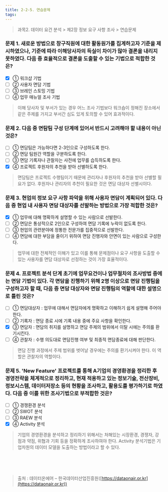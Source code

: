 ```yaml
---
title: 2-2-5. 연습문제
tags: 
---
```


> 과목2. 데이터 요건 분석 > 제2장 정보 요구 사항 조사 > 연습문제

### 문제 1. 새로운 방법으로 창구직원에 대한 활동원가를 집계하고자 기준을 제시하였으나, 기준에 따라 이해당사자의 득실이 차이가 많아 결론을 내리지 못하였다. 다음 중 효율적으로 결론을 도출할 수 있는 기법으로 적합한 것은?
  * [x] ① 워크샵 기법
  * [ ] ② 사용자 면담 기법
  * [ ] ③ 브레인 스토밍 기법
  * [ ] ④ 업무 매뉴얼 조사 기법
> 이해 당사자 및 부서가 있는 경우 어느 조사 기법보다 워크숍이 정해진 장소에서 같은 주제를 가지고 부서간 심도 있게 토의할 수 있어 효과적이다.

### 문제 2. 다음 중 면탐팀 구성 단계에 있어서 반드시 고려해야 할 내용이 아닌 것은?
  * [ ] ① 면담팀은 가능하다면 2-3인으로 구성하도록 한다. 
  * [ ] ② 면담 팀원간 역할을 구분하도록 한다.
  * [ ] ③ 면담 기록자나 관찰자는 사전에 업무를 습득하도록 한다. 
  * [x] ④ 프로젝트 후원자의 추천을 받아 선별하도록 한다.
> 면담팀은 프로젝트 수행팀이기 때문에 관리자나 후원자의 추천을 받아 선별할 필요가 없다. 후원자나 관리자의 추천이 필요한 것은 면담 대상자 선별시이다.

### 문제 3. 현업의 정보 요구 사항 파악을 위해 사용자 면담이 계획되어 있다. 다음 중 현업 내 사용자 면담 대상자를 선발하는 방법으로 가장 적합한 것은?
  * [x] ① 업무에 대해 명확하게 설명할 수 있는 사람으로 선발한다. 
  * [ ] ② 면담은 통상적으로 2인으로 구성하여 면담 기록에 누락이 없도록 한다.
  * [ ] ③ 현업의 관련분야에 정통한 전문가를 집중적으로 선발한다.
  * [ ] ④ 면담에 대한 부담을 줄이기 위하여 면담 진행자와 안면이 있는 사람으로 구성한다.
> 업무에 대한 전체적인 이해가 있고 이를 통해 문제점이나 요구 사항을 도출할 수 있는 사용자를 면담 대상자로 선정하는 것이 가장 효율적이다.

### 문제 4. 프로젝트 분석 단계 초기에 업무요건이나 업무절차의 조사방법 중에는 면담 기법이 있다. 각 면담을 진행하기 위해 2명 이상으로 면담 진행팀을 구성하고자 할 때, 다음 중 면담 대상자와 면담 진행팀의 역할에 대한 설명으로 틀린 것은?
  * [ ] ① 면담대상자 : 업무에 대해서 면담자에게 명확하고 이해하기 쉽게 설명해 주어야 한다. 
  * [ ] ② 기록자 : 면담 종료 시에 기록 내용 중에 주요 사항을 확인한다. 
  * [x] ③ 면담자 : 면담의 취지를 설명하고 면담 주제의 범위에서 이탈 시에는 주의를 환기시킨다. 
  * [ ] ④ 관찰자 : 수행 의도대로 면담진행 여부 및 최종적 면담종료에 대해 판단한다.
> 면담 진행 과정에서 주제 범위를 벗어날 경우에는 주의를 환기시켜야 한다. 이 역할은 관찰자의 역할이다.

### 문제 5. 'New Feature' 프로젝트를 통해 A기업의 경영환경을 정리한 후 경영전략을 체계적으로 정리하고, 현재 적용하고 있는 정보기술, 전산장비, 정보시스템, 데이터저장소 등의 현황을 조사하고, 활용도를 평가하기로 하였다. 다음 중 이를 위한 조사기법으로 부적합한 것은?
  * [ ] ① 경쟁환경 분석
  * [ ] ② SWOT 분석
  * [ ] ③ RAEW 분석
  * [x] ④ Activity 분석
> 기업의 경영환경을 분석하고 정리하기 위해서는 처해있는 시장환경, 경쟁자, 강점과 약점, 위협과 기회 등을 정확하게 조사하여야 한다. Activity 분석기법은 기업차원의 데이터 모델을 도출하는 방법이라고 할 수 있다.

<br><br><br>
> 출처 : 데이터온에어 – 한국데이터산업진흥원([https://dataonair.or.kr](https://dataonair.or.kr))